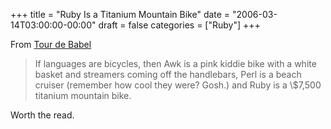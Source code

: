 +++
title = "Ruby Is a Titanium Mountain Bike"
date = "2006-03-14T03:00:00-00:00"
draft = false
categories = ["Ruby"]
+++

From [Tour de
Babel](http://www.cabochon.com/~stevey/blog-rants/tour-de-babel.html)

<blockquote>
If languages are bicycles, then Awk is a pink kiddie bike with a white
basket and streamers coming off the handlebars, Perl is a beach cruiser
(remember how cool they were? Gosh.) and Ruby is a \$7,500 titanium
mountain bike.
</blockquote>
Worth the read.

